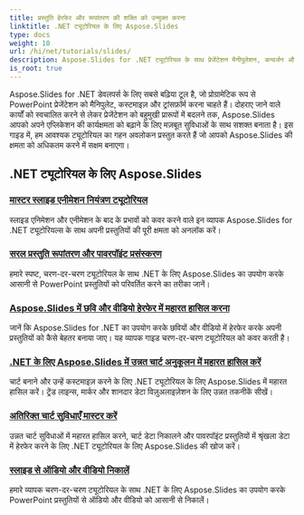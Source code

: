 ```yaml
---
title: प्रस्तुति हेरफेर और रूपांतरण की शक्ति को उन्मुक्त करना
linktitle: .NET ट्यूटोरियल के लिए Aspose.Slides
type: docs
weight: 10
url: /hi/net/tutorials/slides/
description: Aspose.Slides for .NET ट्यूटोरियल के साथ प्रेजेंटेशन मैनीपुलेशन, कन्वर्जन और पावरपॉइंट प्रोसेसिंग की दुनिया की खोज करें। प्रभावशाली परिणामों के लिए प्रेजेंटेशन बनाना, कन्वर्ट करना और बेहतर बनाना सीखें।
is_root: true
---
```


Aspose.Slides for .NET डेवलपर्स के लिए सबसे बढ़िया टूल है, जो प्रोग्रामेटिक रूप से PowerPoint प्रेजेंटेशन को मैनिपुलेट, कस्टमाइज़ और ट्रांसफ़ॉर्म करना चाहते हैं। दोहराए जाने वाले कार्यों को स्वचालित करने से लेकर प्रेजेंटेशन को बहुमुखी प्रारूपों में बदलने तक, Aspose.Slides आपको अपने एप्लिकेशन की कार्यक्षमता को बढ़ाने के लिए मज़बूत सुविधाओं के साथ सशक्त बनाता है। इस गाइड में, हम आवश्यक ट्यूटोरियल का गहन अवलोकन प्रस्तुत करते हैं जो आपको Aspose.Slides की क्षमता को अधिकतम करने में सक्षम बनाएगा।

## .NET ट्यूटोरियल के लिए Aspose.Slides
### [मास्टर स्लाइड एनीमेशन नियंत्रण ट्यूटोरियल](./master-slide-animation-control/)
स्लाइड एनिमेशन और एनीमेशन के बाद के प्रभावों को कवर करने वाले इन व्यापक Aspose.Slides for .NET ट्यूटोरियल्स के साथ अपनी प्रस्तुतियों की पूरी क्षमता को अनलॉक करें।
### [सरल प्रस्तुति रूपांतरण और पावरपॉइंट प्रसंस्करण](./presentation-conversion-guide/)
हमारे स्पष्ट, चरण-दर-चरण ट्यूटोरियल के साथ .NET के लिए Aspose.Slides का उपयोग करके आसानी से PowerPoint प्रस्तुतियों को परिवर्तित करने का तरीका जानें।
### [Aspose.Slides में छवि और वीडियो हेरफेर में महारत हासिल करना](./mastering-image-and-video-manipulation/)
जानें कि Aspose.Slides for .NET का उपयोग करके छवियों और वीडियो में हेरफेर करके अपनी प्रस्तुतियों को कैसे बेहतर बनाया जाए। यह व्यापक गाइड चरण-दर-चरण ट्यूटोरियल को कवर करती है।
### [.NET के लिए Aspose.Slides में उन्नत चार्ट अनुकूलन में महारत हासिल करें](./master-advanced-chart-customization/)
चार्ट बनाने और उन्हें कस्टमाइज़ करने के लिए .NET ट्यूटोरियल के लिए Aspose.Slides में महारत हासिल करें। ट्रेंड लाइन्स, मार्कर और शानदार डेटा विज़ुअलाइज़ेशन के लिए उन्नत तकनीकें सीखें।
### [अतिरिक्त चार्ट सुविधाएँ मास्टर करें](./master-additional-chart-features/)
उन्नत चार्ट सुविधाओं में महारत हासिल करने, चार्ट डेटा निकालने और पावरपॉइंट प्रस्तुतियों में श्रृंखला डेटा में हेरफेर करने के लिए .NET ट्यूटोरियल के लिए Aspose.Slides की खोज करें।
### [स्लाइड से ऑडियो और वीडियो निकालें](./extract-audio-and-video/)
हमारे व्यापक चरण-दर-चरण ट्यूटोरियल के साथ .NET के लिए Aspose.Slides का उपयोग करके PowerPoint प्रस्तुतियों से ऑडियो और वीडियो को आसानी से निकालें।